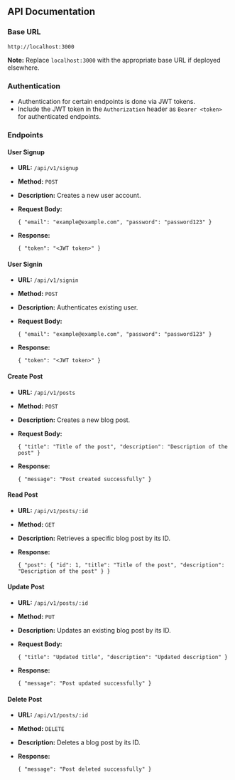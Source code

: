 ## API Documentation

### Base URL

`http://localhost:3000` 

**Note:** Replace `localhost:3000` with the appropriate base URL if deployed elsewhere.

### Authentication

-   Authentication for certain endpoints is done via JWT tokens.
-   Include the JWT token in the `Authorization` header as `Bearer <token>` for authenticated endpoints.

### Endpoints

#### User Signup

-   **URL:** `/api/v1/signup`
-   **Method:** `POST`
-   **Description:** Creates a new user account.
-   **Request Body:**
    
    
    `{
      "email": "example@example.com",
      "password": "password123"
    }` 
    
-   **Response:**
    
    
    `{
      "token": "<JWT token>"
    }` 
    

#### User Signin

-   **URL:** `/api/v1/signin`
-   **Method:** `POST`
-   **Description:** Authenticates existing user.
-   **Request Body:**
    
    
    `{
      "email": "example@example.com",
      "password": "password123"
    }` 
    
-   **Response:**
    
    
    `{
      "token": "<JWT token>"
    }` 
    

#### Create Post

-   **URL:** `/api/v1/posts`
-   **Method:** `POST`
-   **Description:** Creates a new blog post.
-   **Request Body:**
    
    
    `{
      "title": "Title of the post",
      "description": "Description of the post"
    }` 
    
-   **Response:**
    
    
    `{
      "message": "Post created successfully"
    }` 
    

#### Read Post

-   **URL:** `/api/v1/posts/:id`
-   **Method:** `GET`
-   **Description:** Retrieves a specific blog post by its ID.
-   **Response:**
    
    
    `{
      "post": {
        "id": 1,
        "title": "Title of the post",
        "description": "Description of the post"
      }
    }` 
    

#### Update Post

-   **URL:** `/api/v1/posts/:id`
-   **Method:** `PUT`
-   **Description:** Updates an existing blog post by its ID.
-   **Request Body:**
    
    
    `{
      "title": "Updated title",
      "description": "Updated description"
    }` 
    
-   **Response:**
    
    
    `{
      "message": "Post updated successfully"
    }` 
    

#### Delete Post

-   **URL:** `/api/v1/posts/:id`
-   **Method:** `DELETE`
-   **Description:** Deletes a blog post by its ID.
-   **Response:**
    
    
    `{
      "message": "Post deleted successfully"
    }`

